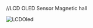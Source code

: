 //LCD OLED  Sensor Magnetic hall

![LCDOled](https://user-images.githubusercontent.com/105952154/224406990-2f780510-b70a-499e-aa6c-c5983b84e4a1.png)
